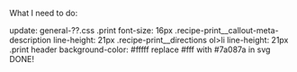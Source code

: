 What I need to do:

update:
general-??.css
.print font-size: 16px
.recipe-print__callout-meta-description line-height: 21px
.recipe-print__directions ol>li line-height: 21px
.print header background-color: #fffff
replace #fff with #7a087a in svg DONE!